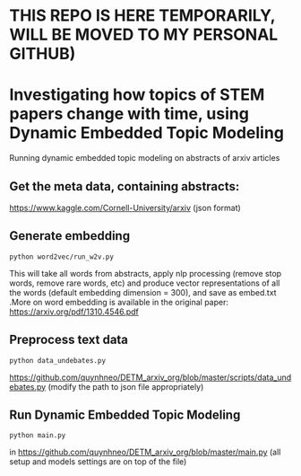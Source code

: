 # THIS REPO IS HERE TEMPORARILY, WILL BE MOVED TO MY PERSONAL GITHUB)

# Investigating how topics of STEM papers change with time, using Dynamic Embedded Topic Modeling 
Running dynamic embedded topic modeling on abstracts of arxiv articles

## Get the meta data, containing abstracts: 
https://www.kaggle.com/Cornell-University/arxiv (json format)

## Generate embedding 
  
```
python word2vec/run_w2v.py
```
  
This will take all words from abstracts, apply nlp processing (remove stop words, remove rare words, etc) and produce vector representations of all the words (default embedding dimension = 300), and save as embed.txt
.More on word embedding is available in the original paper: https://arxiv.org/pdf/1310.4546.pdf

## Preprocess text data 
```
python data_undebates.py
```
https://github.com/quynhneo/DETM_arxiv_org/blob/master/scripts/data_undebates.py (modify the path to json file appropriately)

## Run Dynamic Embedded Topic Modeling 

```
python main.py
``` 
in https://github.com/quynhneo/DETM_arxiv_org/blob/master/main.py (all setup and models settings are on top of the file)
